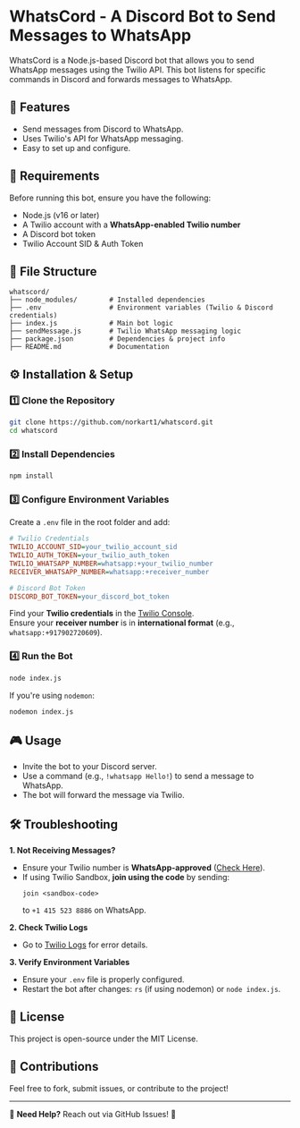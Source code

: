 # WhatsCord - A Discord Bot to Send Messages to WhatsApp

WhatsCord is a Node.js-based Discord bot that allows you to send WhatsApp messages using the Twilio API. This bot listens for specific commands in Discord and forwards messages to WhatsApp.

## 🚀 Features
- Send messages from Discord to WhatsApp.
- Uses Twilio's API for WhatsApp messaging.
- Easy to set up and configure.

## 📌 Requirements
Before running this bot, ensure you have the following:
- Node.js (v16 or later)
- A Twilio account with a **WhatsApp-enabled Twilio number**
- A Discord bot token
- Twilio Account SID & Auth Token

## 📂 File Structure
```
whatscord/
├── node_modules/        # Installed dependencies
├── .env                 # Environment variables (Twilio & Discord credentials)
├── index.js             # Main bot logic
├── sendMessage.js       # Twilio WhatsApp messaging logic
├── package.json         # Dependencies & project info
├── README.md            # Documentation
```

## ⚙️ Installation & Setup

### 1️⃣ Clone the Repository
```sh
git clone https://github.com/norkart1/whatscord.git
cd whatscord
```

### 2️⃣ Install Dependencies
```sh
npm install
```

### 3️⃣ Configure Environment Variables
Create a `.env` file in the root folder and add:
```ini
# Twilio Credentials
TWILIO_ACCOUNT_SID=your_twilio_account_sid
TWILIO_AUTH_TOKEN=your_twilio_auth_token
TWILIO_WHATSAPP_NUMBER=whatsapp:+your_twilio_number
RECEIVER_WHATSAPP_NUMBER=whatsapp:+receiver_number

# Discord Bot Token
DISCORD_BOT_TOKEN=your_discord_bot_token
```
Find your **Twilio credentials** in the [Twilio Console](https://www.twilio.com/console).  
Ensure your **receiver number** is in **international format** (e.g., `whatsapp:+917902720609`).

### 4️⃣ Run the Bot
```sh
node index.js
```
If you're using `nodemon`:
```sh
nodemon index.js
```

## 🎮 Usage
- Invite the bot to your Discord server.
- Use a command (e.g., `!whatsapp Hello!`) to send a message to WhatsApp.
- The bot will forward the message via Twilio.

## 🛠️ Troubleshooting
**1. Not Receiving Messages?**
- Ensure your Twilio number is **WhatsApp-approved** ([Check Here](https://www.twilio.com/console/sms/whatsapp)).
- If using Twilio Sandbox, **join using the code** by sending:
  ```
  join <sandbox-code>
  ```
  to `+1 415 523 8886` on WhatsApp.

**2. Check Twilio Logs**
- Go to [Twilio Logs](https://www.twilio.com/console/monitor/logs) for error details.

**3. Verify Environment Variables**
- Ensure your `.env` file is properly configured.
- Restart the bot after changes: `rs` (if using nodemon) or `node index.js`.

## 📜 License
This project is open-source under the MIT License.

## 🙌 Contributions
Feel free to fork, submit issues, or contribute to the project!

---
💬 **Need Help?** Reach out via GitHub Issues! 🚀

